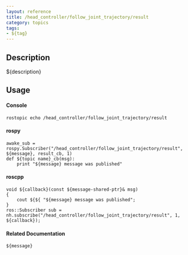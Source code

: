 ```yaml
---
layout: reference
title: /head_controller/follow_joint_trajectory/result
category: topics
tags: 
- ${tag}
---
```


## Description
${description}

## Usage
#### Console
```
rostopic echo /head_controller/follow_joint_trajectory/result
```

#### rospy
```
awake_sub = rospy.Subscriber("/head_controller/follow_joint_trajectory/result", ${message}, result_cb, 1)
def ${topic name}_cb(msg):
    print "${message} message was published"
```

#### roscpp
```
void ${callback}(const ${message-shared-ptr}& msg)
{
    cout ${${ "${message} message was published";
}
ros::Subscriber sub = nh.subscribe("/head_controller/follow_joint_trajectory/result", 1, ${callback});
```

#### Related Documentation
``${message}``